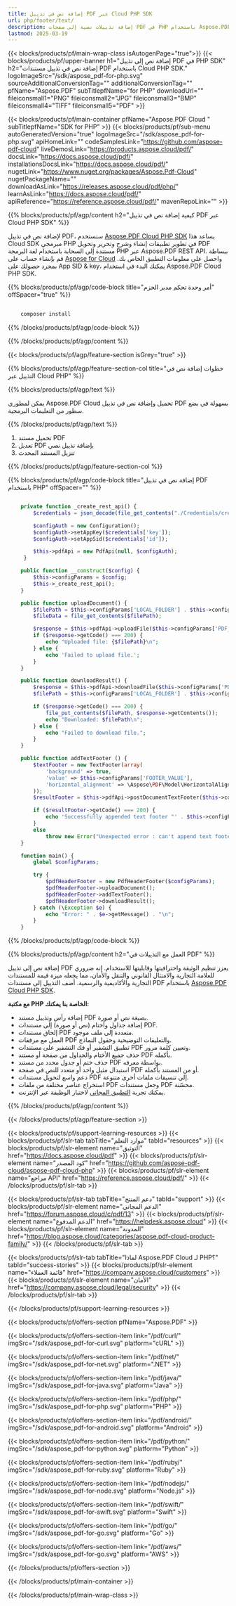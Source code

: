 ```yaml
---
title: إضافة نص في تذييل PDF عبر Cloud PHP SDK
url: php/footer/text/
description: إضافة تذييلات نصية إلى صفحات PDF في PHP باستخدام Aspose.PDF Cloud. تخصيص التقارير وتخطيط الوثائق.
lastmod: 2025-03-19
---
```


{{< blocks/products/pf/main-wrap-class isAutogenPage="true">}}
{{< blocks/products/pf/upper-banner h1="إضافة نص إلى تذييل PDF في PHP SDK" h2="إضافة نص في تذييل مستندات PDF باستخدام Cloud PHP SDK." logoImageSrc="/sdk/aspose_pdf-for-php.svg" sourceAdditionalConversionTag="" additionalConversionTag="" pfName="Aspose.PDF" subTitlepfName="for PHP" downloadUrl="" fileiconsmall1="PNG" fileiconsmall2="JPG" fileiconsmall3="BMP" fileiconsmall4="TIFF" fileiconsmall5="PDF" >}}

{{< blocks/products/pf/main-container pfName="Aspose.PDF Cloud " subTitlepfName="SDK for PHP" >}}
{{< blocks/products/pf/sub-menu autoGeneratedVersion="true" logoImageSrc="/sdk/aspose_pdf-for-php.svg" apiHomeLink="" codeSamplesLink="https://github.com/aspose-pdf-cloud" liveDemosLink="https://products.aspose.cloud/pdf/" docsLink="https://docs.aspose.cloud/pdf/" installationsDocsLink="https://docs.aspose.cloud/pdf/" nugetLink="https://www.nuget.org/packages/Aspose.Pdf-Cloud" nugetPackageName="" downloadAsLink="https://releases.aspose.cloud/pdf/php/" learnAsLink="https://docs.aspose.cloud/pdf/" apiReference="https://reference.aspose.cloud/pdf/" mavenRepoLink="" >}}

{{% blocks/products/pf/agp/content h2="كيفية إضافة نص في تذييل PDF عبر Cloud PHP SDK" %}}

لإضافة نص في تذييل PDF، سنستخدم
[Aspose.PDF Cloud PHP SDK](https://products.aspose.cloud/pdf/php/)
يساعد هذا Cloud SDK مبرمجي PHP في تطوير تطبيقات إنشاء وشرح وتحرير وتحويل PDF مستندة إلى السحابة باستخدام لغة البرمجة PHP عبر Aspose.PDF REST API. ببساطة قم بإنشاء حساب على [Aspose for Cloud](https://dashboard.aspose.cloud/#/apps) واحصل على معلومات التطبيق الخاص بك. بمجرد حصولك على App SID & key، يمكنك البدء في استخدام Aspose.PDF Cloud PHP SDK.

{{% blocks/products/pf/agp/code-block title="أمر وحدة تحكم مدير الحزم" offSpacer="true" %}}

```bash
     
    composer install

```

{{% /blocks/products/pf/agp/code-block %}}

{{% /blocks/products/pf/agp/content %}}

{{< blocks/products/pf/agp/feature-section isGrey="true" >}}

{{% blocks/products/pf/agp/feature-section-col title="خطوات إضافة نص في التذييل عبر Cloud PHP" %}}

{{% blocks/products/pf/agp/text %}}

يمكن لمطوري Aspose.PDF Cloud تحميل وإضافة نص في تذييل PDF بسهولة في بضع سطور من التعليمات البرمجية.

{{% /blocks/products/pf/agp/text %}}

1. تحميل مستند PDF
1. تعديل PDF بإضافة تذييل نصي
1. تنزيل المستند المحدث

{{% /blocks/products/pf/agp/feature-section-col %}}


{{% blocks/products/pf/agp/code-block title="إضافة نص في تذييل PDF باستخدام PHP" offSpacer="" %}}

```php

    private function _create_rest_api() {
        $credentials = json_decode(file_get_contents("./Credentials/credentials.json"), true);

        $configAuth = new Configuration();
        $configAuth->setAppKey($credentials['key']);
        $configAuth->setAppSid($credentials['id']);

        $this->pdfApi = new PdfApi(null, $configAuth);
     }

    public function __construct($config) {
        $this->configParams = $config;
        $this->_create_rest_api();
    }

    public function uploadDocument() {
        $filePath = $this->configParams['LOCAL_FOLDER'] . $this->configParams['PDF_DOCUMENT_NAME'];
        $fileData = file_get_contents($filePath);

        $response = $this->pdfApi->uploadFile($this->configParams['PDF_DOCUMENT_NAME'], $fileData);
        if ($response->getCode() === 200) {
            echo "Uploaded file: {$filePath}\n";
        } else {
            echo 'Failed to upload file.';
        }
    }

    public function downloadResult() {
        $response = $this->pdfApi->downloadFile($this->configParams['PDF_DOCUMENT_NAME']);
        $filePath = $this->configParams['LOCAL_FOLDER'] . $this->configParams['LOCAL_RESULT_DOCUMENT_NAME'];

        if ($response->getCode() === 200) {
            file_put_contents($filePath, $response->getContents());
            echo "Downloaded: $filePath\n";
        } else {
            echo "Failed to download file.";
        }
    }

    public function addTextFooter () {
        $textFooter = new TextFooter(array(
            'background' => true,
            'value' => $this->configParams['FOOTER_VALUE'],
            'horizontal_alignment' => \Aspose\PDF\Model\HorizontalAlignment::CENTER,
        ));
        $resultFooter = $this->pdfApi->postDocumentTextFooter($this->configParams['PDF_DOCUMENT_NAME'], $textFooter);

        if ($resultFooter->getCode() === 200) {
            echo 'Successfully appended text footer "' . $this->configParams['FOOTER_VALUE'] . '"';
        }
        else
            throw new Error("Unexpected error : can't append text footer!");
    }

    function main() {
        global $configParams;

        try {
            $pdfHeaderFooter = new PdfHeaderFooter($configParams);
            $pdfHeaderFooter->uploadDocument();
            $pdfHeaderFooter->addTextFooter();
            $pdfHeaderFooter->downloadResult();
        } catch (\Exception $e) {
            echo "Error: " . $e->getMessage() . "\n";
        }
    }
```

{{% /blocks/products/pf/agp/code-block %}}

{{% blocks/products/pf/agp/content h2="العمل مع التذييلات في PDF" %}}

إضافة نص إلى تذييل PDF يعزز تنظيم الوثيقة واحترافيتها وقابليتها للاستخدام. إنه ضروري للعلامة التجارية والامتثال القانوني والتنقل والأمان، مما يجعله ميزة قيمة للمستندات التجارية والأكاديمية والرسمية.
أضف التذييل إلى مستندات PDF باستخدام [Aspose.PDF Cloud PHP SDK](https://products.aspose.cloud/pdf/php/).

**مع مكتبة PHP الخاصة بنا يمكنك:**

+ إضافة رأس وتذييل مستند PDF بصيغة نص أو صورة.
+ إضافة جداول وأختام (نص أو صورة) إلى مستندات PDF.
+ إلحاق مستندات PDF متعددة إلى ملف موجود.
+ العمل مع مرفقات PDF والتعليقات التوضيحية وحقول النماذج.
+ تطبيق التشفير أو فك التشفير على مستندات PDF وتعيين كلمة مرور.
+ حذف جميع الأختام والجداول من صفحة أو مستند PDF بأكمله.
+ حذف ختم أو جدول محدد من مستند PDF بواسطة معرفه.
+ استبدال مثيل واحد أو متعدد للنص في صفحة PDF أو من المستند بأكمله.
+ دعم واسع لتحويل مستندات PDF إلى تنسيقات ملفات أخرى متنوعة.
+ استخراج عناصر مختلفة من ملفات PDF وجعل مستندات PDF محسّنة.
+ يمكنك تجربة [التطبيق المجاني](https://products.aspose.app/pdf/family) لاختبار الوظيفة عبر الإنترنت.

{{% /blocks/products/pf/agp/content %}}

{{< /blocks/products/pf/agp/feature-section >}}

{{< blocks/products/pf/support-learning-resources >}}
{{< blocks/products/pf/slr-tab tabTitle="موارد التعلم" tabId="resources" >}}
{{< blocks/products/pf/slr-element name="التوثيق" href="https://docs.aspose.cloud/pdf" >}}
{{< blocks/products/pf/slr-element name="كود المصدر" href="https://github.com/aspose-pdf-cloud/aspose-pdf-cloud-php" >}}
{{< blocks/products/pf/slr-element name="مراجع API" href="https://reference.aspose.cloud/pdf/" >}}
{{< /blocks/products/pf/slr-tab >}}

{{< blocks/products/pf/slr-tab tabTitle="دعم المنتج" tabId="support" >}}
{{< blocks/products/pf/slr-element name="الدعم المجاني" href="https://forum.aspose.cloud/c/pdf/13" >}}
{{< blocks/products/pf/slr-element name="الدعم المدفوع" href="https://helpdesk.aspose.cloud" >}}
{{< blocks/products/pf/slr-element name="المدونة" href="https://blog.aspose.cloud/categories/aspose.pdf-cloud-product-family/" >}}
{{< /blocks/products/pf/slr-tab >}}

{{< blocks/products/pf/slr-tab tabTitle="لماذا Aspose.PDF Cloud لـ PHP؟" tabId="success-stories" >}}
{{< blocks/products/pf/slr-element name="قائمة العملاء" href="https://company.aspose.cloud/customers" >}}
{{< blocks/products/pf/slr-element name="الأمان" href="https://company.aspose.cloud/legal/security" >}}
{{< /blocks/products/pf/slr-tab >}}

{{< /blocks/products/pf/support-learning-resources >}}

{{< blocks/products/pf/offers-section pfName="Aspose.PDF" >}}

{{< blocks/products/pf/offers-section-item link="/pdf/curl/" imgSrc="/sdk/aspose_pdf-for-curl.svg" platform="cURL" >}}

{{< blocks/products/pf/offers-section-item link="/pdf/net/" imgSrc="/sdk/aspose_pdf-for-net.svg" platform=".NET" >}}

{{< blocks/products/pf/offers-section-item link="/pdf/java/" imgSrc="/sdk/aspose_pdf-for-java.svg" platform="Java" >}}

{{< blocks/products/pf/offers-section-item link="/pdf/php/" imgSrc="/sdk/aspose_pdf-for-php.svg" platform="PHP" >}}

{{< blocks/products/pf/offers-section-item link="/pdf/android/" imgSrc="/sdk/aspose_pdf-for-android.svg" platform="Android" >}}

{{< blocks/products/pf/offers-section-item link="/pdf/python/" imgSrc="/sdk/aspose_pdf-for-python.svg" platform="Python" >}}

{{< blocks/products/pf/offers-section-item link="/pdf/ruby/" imgSrc="/sdk/aspose_pdf-for-ruby.svg" platform="Ruby" >}}

{{< blocks/products/pf/offers-section-item link="/pdf/nodejs/" imgSrc="/sdk/aspose_pdf-for-node.svg" platform="Node.js" >}}

{{< blocks/products/pf/offers-section-item link="/pdf/swift/" imgSrc="/sdk/aspose_pdf-for-swift.svg" platform="Swift" >}}

{{< blocks/products/pf/offers-section-item link="/pdf/go/" imgSrc="/sdk/aspose_pdf-for-go.svg" platform="Go" >}}

{{< blocks/products/pf/offers-section-item link="/pdf/aws/" imgSrc="/sdk/aspose_pdf-for-go.svg" platform="AWS" >}}

{{< /blocks/products/pf/offers-section >}}

<!-- ينتهي ملف aboutfile -->

{{< /blocks/products/pf/main-container >}}

{{< /blocks/products/pf/main-wrap-class >}}
